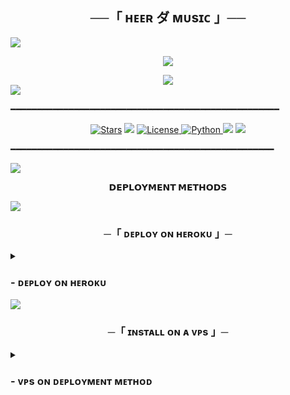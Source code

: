 <h2 align="center">
    ──「 ʜᴇᴇʀ ダ ᴍᴜsɪᴄ 」──
</h2>

<img src="https://user-images.githubusercontent.com/73097560/115834477-dbab4500-a447-11eb-908a-139a6edaec5c.gif">

<p align="center">
  <img src="https://telegra.ph/file/6177570eedac02d9307fe.jpg">
</p>

<div align="center">
  <img src="https://readme-typing-svg.herokuapp.com?color=Blue&center=true&lines=──+「+ʜᴇᴇʀ+ダ+ᴍᴜsɪᴄ」+──;ᴧɴ+ᴧᴅᴠᴧɴᴄᴇᴅ+ɢʀᴏᴜᴘ+ᴍᴜꜱɪᴄ+ʙᴏᴛ+ᴏɴ+ᴛᴇʟᴇɢʀᴀᴍ.&width=600&height=180">
</div>

<img src="https://user-images.githubusercontent.com/73097560/115834477-dbab4500-a447-11eb-908a-139a6edaec5c.gif">

━━━━━━━━━━━━━━━━━━━━━━━━━━━━━━━━━━━━━━━━━━━━━━━━━━━

<p align="center">
<a href="https://github.com/codinghub306/HeerMusic/stargazers"><img src="https://img.shields.io/github/stars/codinghub306/HeerMusic?color=black&logo=github&logoColor=black&style=for-the-badge" alt="Stars" /></a>
<a href="https://github.com/codinghub306/HeerMusic/network/members"> <img src="https://img.shields.io/github/forks/codinghub306/HeerMusic?color=black&logo=github&logoColor=black&style=for-the-badge" /></a>
<a href="https://github.com/codinghub306/HeerMusic/blob/master/LICENSE"> <img src="https://img.shields.io/badge/License-MIT-blueviolet?style=for-the-badge" alt="License" /> </a>
<a href="https://www.python.org/"> <img src="https://img.shields.io/badge/Written%20in-Python-skyblue?style=for-the-badge&logo=python" alt="Python" /> </a>
<a href="https://pypi.org/project/Pyrogram/"> <img src="https://img.shields.io/pypi/v/pyrogram?color=white&label=pyrogram&logo=python&logoColor=blue&style=for-the-badge" /></a>
<a href="https://github.com/codinghub306/HeerMusic/commits/codinghub306"> <img src="https://img.shields.io/github/last-commit/codinghub306/HeerMusic?color=black&logo=github&logoColor=black&style=for-the-badge" /></a>
</p>

━━━━━━━━━━━━━━━━━━━━━━━━━━━━━━━━━━━━━━━━━━━━━━━━━━

</p>

<img src="https://user-images.githubusercontent.com/73097560/115834477-dbab4500-a447-11eb-908a-139a6edaec5c.gif">

<p align="center">
<b>𝗗𝗘𝗣𝗟𝗢𝗬𝗠𝗘𝗡𝗧 𝗠𝗘𝗧𝗛𝗢𝗗𝗦</b>
</p>

<img src="https://user-images.githubusercontent.com/73097560/115834477-dbab4500-a447-11eb-908a-139a6edaec5c.gif">
<h3 align="center">
    ─「 ᴅᴇᴩʟᴏʏ ᴏɴ ʜᴇʀᴏᴋᴜ 」─
</h3>
<details>
<summary><h3>
- <b>  ᴅᴇᴩʟᴏʏ ᴏɴ ʜᴇʀᴏᴋᴜ </b>
</h3></summary>

<p align="center"><a href="https://dashboard.heroku.com/new?template=https://github.com/codinghub302/KavyaMusic"> <img src="https://img.shields.io/badge/Deploy%20On%20Heroku-blue?style=for-the-badge&logo=heroku" width="220" height="38.45"/></a></p>

</details>

<img src="https://user-images.githubusercontent.com/73097560/115834477-dbab4500-a447-11eb-908a-139a6edaec5c.gif">

<h3 align="center">
    ─「 ɪɴsᴛᴀʟʟ ᴏɴ ᴀ ᴠᴘs 」─
</h3>

<details>
<summary><h3>
- <b> ᴠᴘs ᴏɴ ᴅᴇᴘʟᴏʏᴍᴇɴᴛ ᴍᴇᴛʜᴏᴅ </b>
</h3></summary>

- ɢᴇᴛ ʏᴏᴜʀ [ɴᴇᴄᴇꜱꜱᴀʀʏ ᴠᴀʀɪᴀʙʟᴇꜱ](https://github.com/codinghub306/HeerMusic/blob/master/sample.env)

- ᴜᴘɢʀᴀᴅᴇ ᴀɴᴅ ᴜᴘᴅᴀᴛᴇ ʙʏ :
`sudo apt-get update && sudo apt-get upgrade -y`

- ɪɴsᴛᴀʟʟ ғғᴍᴘᴇɢ
`sudo apt-get install python3-pip ffmpeg -y`

- ɪɴsᴛᴀʟʟ ʀᴇǫᴜɪʀᴇᴅ ᴘᴀᴄᴋᴀɢᴇs ʙʏ :
`sudo apt-get install python3-pip -y`

- ɪɴꜱᴛᴀʟʟ ᴘɪᴘ ʙʏ :
`sudo pip3 install -U pip`

- ɪɴꜱᴛᴀʟʟ ɴᴏᴅᴇ ᴊꜱ ʙʏ :
`curl -fssL https://deb.nodesource.com/setup_18.x | sudo -E bash - && sudo apt-get install nodejs -y && npm i -g npm`

- ᴄʟᴏɴᴇ ᴛʜᴇ ʀᴇᴘᴏꜱɪᴛᴏʀʏ ʙʏ :
`git clone https://github.com/codinghub302/AnonXMusic && cd AnonMusic`

- ɪɴꜱᴛᴀʟʟ ʀᴇQᴜɪʀᴇᴍᴇɴᴛꜱ ʙʏ :
`pip3 install -U -r requirements.txt`

- ꜰɪʟʟ ʏᴏᴜʀ ᴠᴀʀɪᴀʙʟᴇꜱ ɪɴ ᴛʜᴇ ᴇɴᴠ ʙʏ :
`vi sample.env`<br>

ᴘʀᴇꜱꜱ `ɪ` ᴏɴ ᴛʜᴇ ᴋᴇʏʙᴏᴀʀᴅ ꜰᴏʀ ᴇᴅɪᴛɪɴɢ ᴇɴᴠ<ʙʀ>
ᴘʀᴇꜱꜱ `ᴄᴛʀʟ+ᴄ` ᴡʜᴇɴ ʏᴏᴜ'ʀᴇ ᴅᴏɴᴇ ᴡɪᴛʜ ᴇᴅɪᴛɪɴɢ ᴇɴᴠ ᴀɴᴅ `:ᴡQ` ᴛᴏ ꜱᴀᴠᴇ ᴛʜᴇ ᴇɴᴠ<ʙʀ>

- ʀᴇɴᴀᴍᴇ ᴛʜᴇ ᴇɴᴠ ꜰɪʟᴇ ʙʏ :
`mv sample.env .env`

- ɪɴꜱᴛᴀʟʟ ᴛᴍᴜx ᴛᴏ ᴋᴇᴇᴘ ʀᴜɴɴɪɴɢ ʏᴏᴜʀ ʙᴏᴛ ᴡʜᴇɴ ʏᴏᴜ ᴄʟᴏꜱᴇ ᴛʜᴇ ᴛᴇʀᴍɪɴᴀʟ ʙʏ :
`sudo apt install tmux && tmux`

- ꜰɪɴᴀʟʟʏ ʀᴜɴ ᴛʜᴇ ʙᴏᴛ ʙʏ :
`bash start`

- ꜰᴏʀ ɢᴇᴛᴛɪɴɢ ᴏᴜᴛ ꜰʀᴏᴍ ᴛᴍᴜx ꜱᴇꜱꜱɪᴏɴ : ᴘʀᴇꜱꜱ `ᴄᴛʀʟ+ʙ` ᴀɴᴅ ᴛʜᴇɴ `ᴅ`<ʙʀ>
━━━━━━━━━━━━━━━━━━━━━━━━━━━━━━━━━━━━━━━━

<img src="https://user-images.githubusercontent.com/73097560/115834477-dbab4500-a447-11eb-908a-139a6edaec5c.gif">

<h3 align="center">
    ─「 ᴍᴀɪɴ ᴠᴇʀs 」─
</h3>

<details>
<summary><h3>
- <b> ᴍᴀɪɴ ᴠᴇʀs </b>
</h3></summary>

```
API_ID =  ɢᴇᴛ ᴛʜɪs ᴠᴀʟᴜᴇ ғʀᴏᴍ my.telegram.org/apps
API_HASH =  ɢᴇᴛ ᴛʜɪs ᴠᴀʟᴜᴇ ғʀᴏᴍ my.telegram.org/apps
EVENT_LOGS =  ʏᴏᴜʀ ɢʀᴏᴜᴘ/ᴄʜᴀɴɴᴇʟ ɪᴅ  -100..
MONGO_DB_URI =  ɢᴇᴛ ᴏɴᴇ ғʀᴏᴍ mongodb.com
TOKEN =  ʏᴏᴜʀ ʙᴏᴛ ᴛᴏᴋᴇɴ. ɢᴇᴛ ᴏɴᴇ ғʀᴏᴍ @BotFather
OWNER_ID =  ᴛʏᴘᴇ /id 
```
<img src="https://user-images.githubusercontent.com/73097560/115834477-dbab4500-a447-11eb-908a-139a6edaec5c.gif">

## 🤖 &nbsp;ᴍʏ ʙᴏᴛꜱ
<a href="https://t.me/HeavenXmusic_bot"><img src="https://img.shields.io/badge/Join-Heaven%20Music-blue.svg?style=for-the-badge&logo=Telegram"></a>
<a href="https://t.me/HeerMusic88bot" alt="ʜᴇᴇʀ ダ ᴍᴜsɪᴄ"> <img src="https://img.shields.io/badge/ʜᴇᴇʀ ダ ᴍᴜsɪᴄ-90302f?logo=github" /></a>

## 🗨️ &nbsp;ᴄʜᴀᴛ ᴀɴᴅ ꜱᴜᴘᴘᴏʀᴛ
<a href="https://t.me/+hTILedqSqOo4MzI1"><img src="https://img.shields.io/badge/Join-Yarro ki%20Mehfil-blue.svg?style=for-the-badge&logo=Telegram"></a>  <a href="https://t.me/mehfil_ye_khayalat"><img src="https://img.shields.io/badge/Join-दिल की%20आवाज़-blue.svg?style=for-the-badge&logo=Telegram"></a>  <a href="https://t.me/THC_SHAYRI_CHANNEL"><img src="https://img.shields.io/badge/Join-शायरो की%20महफ़िल-blue.svg?style=for-the-badge&logo=Telegram"></a>  <a href="https://t.me/FONT_CHANNEL_01"><img src="https://img.shields.io/badge/Join-Stylish%20Font Name-blue.svg?style=for-the-badge&logo=Telegram"></a>  <a href="https://t.me/DHPR_OP_BIO"><img src="https://img.shields.io/badge/Join-Bio%20Channel-blue.svg?style=for-the-badge&logo=Telegram"></a>
